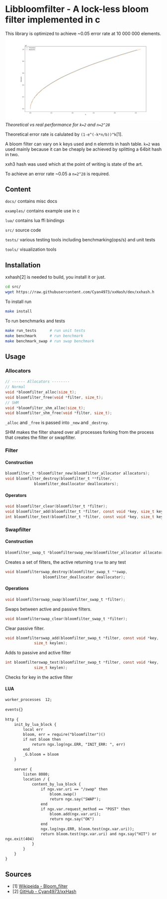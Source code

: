 # Libbloomfilter - A lock-less bloom filter implemented in c
This library is optimized to achieve ~0.05 error rate at 10 000 000 elements.
![Real_vs_theory](./docs/theory_vs_real.png)
*Theoretical vs real performance for ``k=2`` and ``n=2^28``*

Theoretical error rate is calulated by ``(1-e^(-k*n/b))^k``[1].

A bloom filter can vary on k keys used and n elemnts in hash table.
``k=2`` was used mainly because it can be cheaply be achieved by splitting a 64bit hash in two.

xxh3 hash was used which at the point of writing is state of the art.

To achieve an error rate ~0.05 a ``n=2^28`` is required.

## Content
``docs/`` contains misc docs

``examples/`` contains example use in c

``lua/`` contains lua ffi bindings

``src/`` source code

``tests/`` various testing tools including benchmarking(ops/s) and unit tests

``tools/`` visualization tools

## Installation
xxhash[2] is needed to build, you install it or just.
```bash
cd src/
wget https://raw.githubusercontent.com/Cyan4973/xxHash/dev/xxhash.h
```
To install run
```bash
make install
```
To run benchmarks and tests
```bash
make run_tests      # run unit tests
make benchmark      # run benchmark
make benchmark_swap # run swap benchmark
```
## Usage
### Allocators
```c
// ------ Allocators --------
// Normal
void *bloomfilter_alloc(size_t);
void bloomfilter_free(void *filter, size_t);
// SHM
void *bloomfilter_shm_alloc(size_t);
void bloomfilter_shm_free(void *filter, size_t);
```
``_alloc`` and ``_free`` is passed into ``_new`` and ``_destroy``.


SHM makes the filter shared over all processes forking from the process that
creates the filter or swapfilter.
### Filter

#### Construction
```c
bloomfilter_t *bloomfilter_new(bloomfilter_allocator allocators);
void bloomfilter_destroy(bloomfilter_t **filter,
			 bloomfilter_deallocator deallocators);
```
#### Operators
```c
void bloomfilter_clear(bloomfilter_t *filter);
void bloomfilter_add(bloomfilter_t *filter, const void *key, size_t keylen);
int bloomfilter_test(bloomfilter_t *filter, const void *key, size_t keylen);
```
### Swapfilter
#### Construction
```c
bloomfilter_swap_t *bloomfilterswap_new(bloomfilter_allocator allocator);
```
Creates a set of filters, the active returning ``true`` to any test
```c
void bloomfilterswap_destroy(bloomfilter_swap_t **swap,
			     bloomfilter_deallocator deallocator);
```
#### Operations
```c
void bloomfilterswap_swap(bloomfilter_swap_t *filter);
```
Swaps between active and passive filters.
```c
void bloomfilterswap_clear(bloomfilter_swap_t *filter);
```
Clear passive filter.
```c
void bloomfilterswap_add(bloomfilter_swap_t *filter, const void *key,
			 size_t keylen);
```
Adds to passive and active filter
```c
int bloomfilterswap_test(bloomfilter_swap_t *filter, const void *key,
			 size_t keylen);
```
Checks for key in the active filter
#### LUA
```nginx
worker_processes  12;

events{}

http {
    init_by_lua_block {
        local err
        bloom, err = require("bloomfilter")()
        if not bloom then
            return ngx.log(ngx.ERR, "INIT_ERR: ", err)
        end
        _G.bloom = bloom
    }

    server {
        listen 8080;
        location / {
            content_by_lua_block {
                if ngx.var.uri == "/swap" then
                    bloom.swap()
                    return ngx.say("SWAP");
                end
                if ngx.var.request_method == "POST" then
                    bloom.add(ngx.var.uri);
                    return ngx.say("OK")
                end
                ngx.log(ngx.ERR, bloom.test(ngx.var.uri));
                return bloom.test(ngx.var.uri) and ngx.say("HIT") or ngx.exit(404)
            }
        }
    }
}
```
## Sources
- [1] [Wikipeida - Bloom_filter](https://en.wikipedia.org/wiki/Bloom_filter)
- [2] [GitHub - Cyan4973/xxHash](https://github.com/Cyan4973/xxHash)
